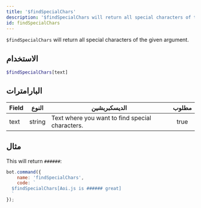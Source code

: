 ```yaml
---
title: '$findSpecialChars'
description: '$findSpecialChars will return all special characters of the given argument.'
id: findSpecialChars
---
```


`$findSpecialChars` will return all special characters of the given argument.

## الاستخدام

```php
$findSpecialChars[text]
```

## البارامترات

| Field | النوع  | الديسكبربشين                                    | مطلوب |
| ----- | ------ | ----------------------------------------------- |:-----:|
| text  | string | Text where you want to find special characters. | true  |

## مثال

This will return `######`:

```javascript
bot.command({
    name: 'findSpecialChars',
    code: `
  $findSpecialChars[Aoi.js is ###### great]
  `
});
```
